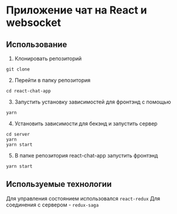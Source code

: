 # Приложение чат на React и websocket

## Использование

1. Клонировать репозиторий

```
git clone 
```

2. Перейти в папку репозитория

```
cd react-chat-app 
```

3. Запустить установку зависимостей для фронтэнд с помощью

```
yarn
```

4. Установить зависимости для бекэнд и запустить сервер

```
cd server
yarn
yarn start
```

5. В папке репозитория react-chat-app запустить фронтэнд

```
yarn start
```

## Используемые технологии

Для управления состоянием использовался `react-redux`
Для соединения с сервером - `redux-saga`


